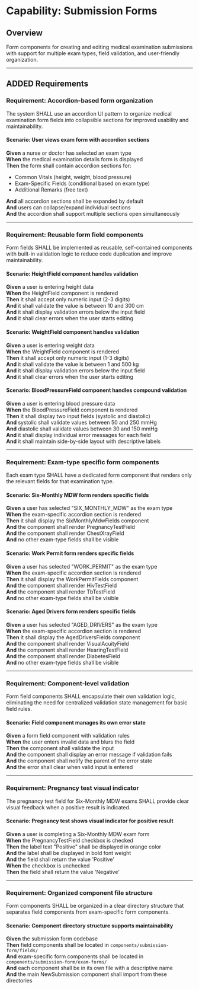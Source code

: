# Capability: Submission Forms

## Overview
Form components for creating and editing medical examination submissions with support for multiple exam types, field validation, and user-friendly organization.

---

## ADDED Requirements

### Requirement: Accordion-based form organization
The system SHALL use an accordion UI pattern to organize medical examination form fields into collapsible sections for improved usability and maintainability.

#### Scenario: User views exam form with accordion sections
**Given** a nurse or doctor has selected an exam type  
**When** the medical examination details form is displayed  
**Then** the form shall contain accordion sections for:
- Common Vitals (height, weight, blood pressure)
- Exam-Specific Fields (conditional based on exam type)
- Additional Remarks (free text)

**And** all accordion sections shall be expanded by default  
**And** users can collapse/expand individual sections  
**And** the accordion shall support multiple sections open simultaneously

---

### Requirement: Reusable form field components
Form fields SHALL be implemented as reusable, self-contained components with built-in validation logic to reduce code duplication and improve maintainability.

#### Scenario: HeightField component handles validation
**Given** a user is entering height data  
**When** the HeightField component is rendered  
**Then** it shall accept only numeric input (2-3 digits)  
**And** it shall validate the value is between 10 and 300 cm  
**And** it shall display validation errors below the input field  
**And** it shall clear errors when the user starts editing

#### Scenario: WeightField component handles validation
**Given** a user is entering weight data  
**When** the WeightField component is rendered  
**Then** it shall accept only numeric input (1-3 digits)  
**And** it shall validate the value is between 1 and 500 kg  
**And** it shall display validation errors below the input field  
**And** it shall clear errors when the user starts editing

#### Scenario: BloodPressureField component handles compound validation
**Given** a user is entering blood pressure data  
**When** the BloodPressureField component is rendered  
**Then** it shall display two input fields (systolic and diastolic)  
**And** systolic shall validate values between 50 and 250 mmHg  
**And** diastolic shall validate values between 30 and 150 mmHg  
**And** it shall display individual error messages for each field  
**And** it shall maintain side-by-side layout with descriptive labels

---

### Requirement: Exam-type specific form components
Each exam type SHALL have a dedicated form component that renders only the relevant fields for that examination type.

#### Scenario: Six-Monthly MDW form renders specific fields
**Given** a user has selected "SIX_MONTHLY_MDW" as the exam type  
**When** the exam-specific accordion section is rendered  
**Then** it shall display the SixMonthlyMdwFields component  
**And** the component shall render PregnancyTestField  
**And** the component shall render ChestXrayField  
**And** no other exam-type fields shall be visible

#### Scenario: Work Permit form renders specific fields
**Given** a user has selected "WORK_PERMIT" as the exam type  
**When** the exam-specific accordion section is rendered  
**Then** it shall display the WorkPermitFields component  
**And** the component shall render HivTestField  
**And** the component shall render TbTestField  
**And** no other exam-type fields shall be visible

#### Scenario: Aged Drivers form renders specific fields
**Given** a user has selected "AGED_DRIVERS" as the exam type  
**When** the exam-specific accordion section is rendered  
**Then** it shall display the AgedDriversFields component  
**And** the component shall render VisualAcuityField  
**And** the component shall render HearingTestField  
**And** the component shall render DiabetesField  
**And** no other exam-type fields shall be visible

---

### Requirement: Component-level validation
Form field components SHALL encapsulate their own validation logic, eliminating the need for centralized validation state management for basic field rules.

#### Scenario: Field component manages its own error state
**Given** a form field component with validation rules  
**When** the user enters invalid data and blurs the field  
**Then** the component shall validate the input  
**And** the component shall display an error message if validation fails  
**And** the component shall notify the parent of the error state  
**And** the error shall clear when valid input is entered

---

### Requirement: Pregnancy test visual indicator
The pregnancy test field for Six-Monthly MDW exams SHALL provide clear visual feedback when a positive result is indicated.

#### Scenario: Pregnancy test shows visual indicator for positive result
**Given** a user is completing a Six-Monthly MDW exam form  
**When** the PregnancyTestField checkbox is checked  
**Then** the label text "Positive" shall be displayed in orange color  
**And** the label shall be displayed in bold font weight  
**And** the field shall return the value 'Positive'  
**When** the checkbox is unchecked  
**Then** the field shall return the value 'Negative'

---

### Requirement: Organized component file structure
Form components SHALL be organized in a clear directory structure that separates field components from exam-specific form components.

#### Scenario: Component directory structure supports maintainability
**Given** the submission form codebase  
**Then** field components shall be located in `components/submission-form/fields/`  
**And** exam-specific form components shall be located in `components/submission-form/exam-forms/`  
**And** each component shall be in its own file with a descriptive name  
**And** the main NewSubmission component shall import from these directories
